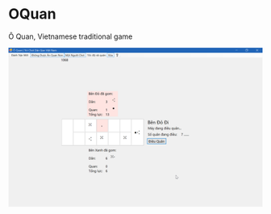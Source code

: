 # OQuan
Ô Quan, Vietnamese traditional game

![Screenshot](https://github.com/datbnh/OQuan/blob/master/Doc/images/OAnQuan_SP8buG3FgB.png?raw=true)

